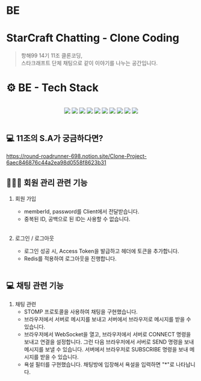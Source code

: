 # BE

# StarCraft Chatting - Clone Coding

> 항해99 14기 11조 클론코딩, <br>
> 스타크래프트 단체 채팅으로 같이 이야기를 나누는 공간입니다.

# ⚙️ BE - Tech Stack
<br>
<div align=center> 
<img src="https://img.shields.io/badge/java-007396?style=for-the-badge&logo=JAVA&logoColor=white"> 
<img src="https://img.shields.io/badge/SPRING BOOT-6DB33F?style=for-the-badge&logo=SPRING BOOT&logoColor=white">
<img src="https://img.shields.io/badge/springsecurity-6DB33F?style=for-the-badge&logo=springsecurity&logoColor=white">
<img src="https://img.shields.io/badge/MariaDB-4479A1?style=for-the-badge&logo=mariaDB&logoColor=white">
<img src="https://img.shields.io/badge/redis-DC382D?style=for-the-badge&logo=redis&logoColor=white">
<img src="https://img.shields.io/badge/git-F05032?style=for-the-badge&logo=git&logoColor=white">
<img src="https://img.shields.io/badge/github-181717?style=for-the-badge&logo=github&logoColor=white">
<img src="https://img.shields.io/badge/amazonrds-527FFF?style=for-the-badge&logo=amazonrds&logoColor=white">
<img src="https://img.shields.io/badge/WebSocket-FF9900?style=for-the-badge&logo=websocket&logoColor=white">
<img src="https://img.shields.io/badge/STOMP-FF6699?style=for-the-badge&logo=stomp&logoColor=white">

</div>

<br>

## 💻 11조의 S.A가 궁금하다면?
https://round-roadrunner-698.notion.site/Clone-Project-6aec846876c44a2ea98d0558f8623b31
<br>

## 🧑‍🤝‍🧑 회원 관리 관련 기능
1. 회원 가입<br>
    - memberId, password를 Client에서 전달받습니다.<br>
    - 중복된 ID, 공백으로 된 ID는 사용할 수 없습니다.<br>
      <br>

2. 로그인 / 로그아웃<br>
   - 로그인 성공 시, Access Token을 발급하고 헤더에 토큰을 추가합니다.<br>
   - Redis를 적용하여 로그아웃을 진행합니다.<br>
   <br>

## 💻 채팅 관련 기능
1. 채팅 관련<br>
   - STOMP 프로토콜을 사용하여 채팅을 구현했습니다.<br>
   - 브라우저에서 서버로 메시지를 보내고 서버에서 브라우저로 메시지를 받을 수 있습니다.<br>
   - 브라우저에서 WebSocket을 열고, 브라우저에서 서버로 CONNECT 명령을 보내고 연결을 설정합니다. 그런 다음 브라우저에서 서버로 SEND 명령을 보내 메시지를 보낼 수 있습니다. 서버에서 브라우저로 SUBSCRIBE 명령을 보내 메시지를 받을 수 있습니다.<br>
   - 욕설 필터를 구현했습니다. 채팅방에 입장해서 욕설을 입력하면 "*"로 나타납니다.<br>
